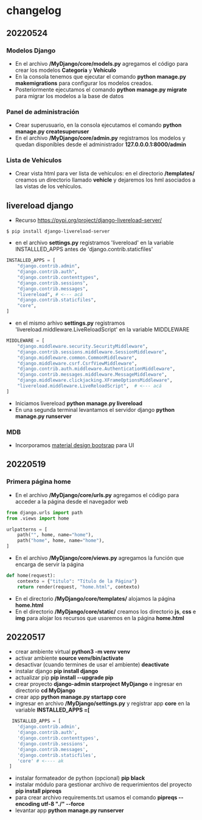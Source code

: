 # changelog
## 20220524
### Modelos Django
- En el archivo **/MyDjango/core/models.py** agregamos el código para crear los modelos **Categoría** y **Vehículo**
- En la consola tenemos que ejecutar el comando **python manage.py makemigrations** para configurar los modelos creados.
- Posteriormente ejecutamos el comando **python manage.py migrate** para migrar los modelos a la base de datos

### Panel de administración
- Crear superusuario, en la consola ejecutamos el comando **python manage.py createsuperuser**
- En el archivo **/MyDjango/core/admin.py** registramos los modelos y quedan disponibles desde el administrador **127.0.0.0.1:8000/admin**

### Lista de Vehículos
- Crear vista html para ver lista de vehículos: en el directorio **/templates/** creamos un directorio llamado **vehicle** y dejaremos los hml asociados a las vistas de los vehículos.

## livereload django 

- Recurso https://pypi.org/project/django-livereload-server/
```shell
$ pip install django-livereload-server
```
- en el archivo **settings.py** registramos 'livereload' en la variable INSTALLLED_APPS antes de 'django.contrib.staticfiles'
```python
INSTALLED_APPS = [
    "django.contrib.admin",
    "django.contrib.auth",
    "django.contrib.contenttypes",
    "django.contrib.sessions",
    "django.contrib.messages",
    "livereload", # <--- acá
    "django.contrib.staticfiles",
    "core",
]
```
- en el mismo arhivo **settings.py** registramos 'livereload.middleware.LiveReloadScript' en la variable MIDDLEWARE
  
```python
MIDDLEWARE = [
    "django.middleware.security.SecurityMiddleware",
    "django.contrib.sessions.middleware.SessionMiddleware",
    "django.middleware.common.CommonMiddleware",
    "django.middleware.csrf.CsrfViewMiddleware",
    "django.contrib.auth.middleware.AuthenticationMiddleware",
    "django.contrib.messages.middleware.MessageMiddleware",
    "django.middleware.clickjacking.XFrameOptionsMiddleware",
    "livereload.middleware.LiveReloadScript",  # <--- acá
]
```
- Iniciamos livereload **python manage.py livereload**
- En una segunda terminal levantamos el servidor django **python manage.py runserver**

### MDB

- Incorporamos [material design bootsrap](https://mdbootstrap.com/docs/standard/getting-started/installation/) para UI 



## 20220519
### Primera página home
- En el archivo **/MyDjango/core/urls.py** agregamos el código para acceder a la página desde el navegador web
```python
from django.urls import path
from .views import home

urlpatterns = [
    path("", home, name="home"),
    path("home", home, name="home"),
]
```
- En el archivo **/MyDjango/core/views.py** agregamos la función que encarga de servir la página

```python
def home(request):
    contexto = {"titulo": "Título de la Página"}
    return render(request, "home.html", contexto)
```
- En el directorio **/MyDjango/core/templates/** alojamos la página **home.html**
- En el directorio **/MyDjango/core/static/** creamos los directorio **js**, **css** e **img** para alojar los recursos que usaremos en la página **home.html**
  
## 20220517

- crear ambiente virtual **python3 -m venv venv**
- activar ambiente **source venv/bin/activate**
- desactivar (cuando termines de usar el ambiente) **deactivate**
- instalar django **pip install django**
- actualizar pip **pip install --upgrade pip**
- crear proyecto **django-admin starproject MyDjango** e ingresar en directorio **cd MyDjango**
- crear app **python manage.py startapp core**
- ingresar en archivo **/MyDjango/settings.py** y registrar app **core** en la variable **INSTALLED_APPS =[**
```python
  INSTALLED_APPS = [
    'django.contrib.admin',
    'django.contrib.auth',
    'django.contrib.contenttypes',
    'django.contrib.sessions',
    'django.contrib.messages',
    'django.contrib.staticfiles',
    'core' # <---- ak
 ]
```
- instalar formateador de python (opcional) **pip black**
- instalar módulo para gestionar archivo de requerimientos del proyecto **pip install pipreqs**
- para crear archivo requirements.txt usamos el comando **pipreqs --encoding utf-8 "./" --force**
- levantar app **python manage.py runserver**